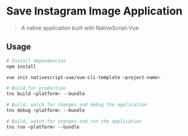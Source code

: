 # Save Instagram Image Application

> A native application built with NativeScript-Vue

## Usage

``` bash
# Install dependencies
npm install

vue init nativescript-vue/vue-cli-template <project-name>

# Build for production
tns build <platform> --bundle

# Build, watch for changes and debug the application
tns debug <platform> --bundle

# Build, watch for changes and run the application
tns run <platform> --bundle
```